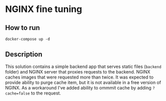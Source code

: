 # NGINX fine tuning

## How to run
```
docker-compose up -d
```

## Description
This solution contains a simple backend app that serves static files (`backend` folder) and NGINX server that proxies requests to the backend.
NGINX caches images that were requested more than twice. It was expected to provide ability to purge cache item, but it is not available in a free version of NGINX. As a workaround I've added ability to ommmit cache by adding `?cache=false` to the request.